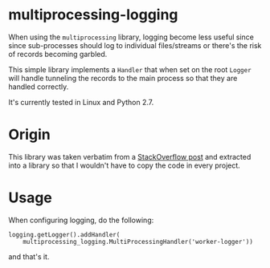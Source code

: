 # multiprocessing-logging

When using the `multiprocessing` library, logging become less useful since
since sub-processes should log to individual files/streams or there's the
risk of records becoming garbled.

This simple library implements a `Handler` that when set on the root
`Logger` will handle tunneling the records to the main process so that
they are handled correctly.

It's currently tested in Linux and Python 2.7.


# Origin

This library was taken verbatim from a [StackOverflow post](http://stackoverflow.com/questions/641420/how-should-i-log-while-using-multiprocessing-in-python)
and extracted into a library so that I wouldn't have to copy the code in every project.

# Usage

When configuring logging, do the following:

    logging.getLogger().addHandler(
        multiprocessing_logging.MultiProcessingHandler('worker-logger'))

and that's it.
